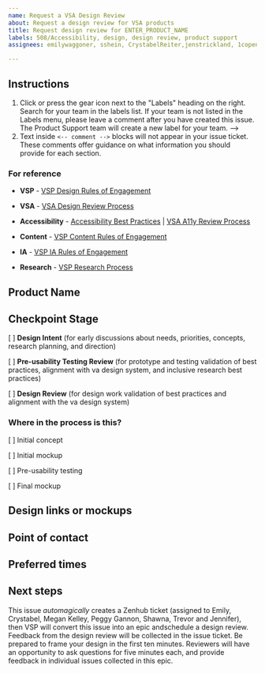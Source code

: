 ```yaml
---
name: Request a VSA Design Review
about: Request a design review for VSA products
title: Request design review for ENTER_PRODUCT_NAME
labels: 508/Accessibility, design, design review, product support
assignees: emilywaggoner, sshein, CrystabelReiter,jenstrickland, 1copenut, tzelei123, meganhkelley, peggygannon

---
```


## Instructions

1. Click or press the gear icon next to the "Labels" heading on the right. Search for your team in the labels list. If your team is not listed in the Labels menu, please leave a comment after you have created this issue. The Product Support team will create a new label for your team. -->
2. Text inside `<-- comment -->` blocks will not appear in your issue ticket. These comments offer guidance on what information you should provide for each section.

### For reference

* **VSP** - [VSP Design Rules of Engagement](https://github.com/department-of-veterans-affairs/va.gov-team/blob/master/platform/design/working-with-platform-design-team.md)

* **VSA** - [VSA Design Review Process](https://github.com/department-of-veterans-affairs/va.gov-team/blob/master/teams/vsa/accessibility/review-process.md#design-review)

* **Accessibility** - [Accessibility Best Practices](https://github.com/department-of-veterans-affairs/va.gov-team/blob/master/platform/accessibility/508-accessibility-best-practices.md) | [VSA A11y Review Process](https://github.com/department-of-veterans-affairs/va.gov-team/blob/master/teams/vsa/accessibility/review-process.md)

* **Content** - [VSP Content Rules of Engagement](https://github.com/department-of-veterans-affairs/va.gov-team/blob/master/platform/content/content-review-process.md)

* **IA** - [VSP IA Rules of Engagement](https://github.com/department-of-veterans-affairs/va.gov-team/blob/master/platform/information-architecture/working-with-ia.md)

* **Research** - [VSP Research Process](https://github.com/department-of-veterans-affairs/va.gov-team/blob/master/platform/research/research-process.md)

## Product Name

<!-- Add your product name on the next line -->

## Checkpoint Stage

<!-- What stage are you at? -->

[ ] **Design Intent** (for early discussions about needs, priorities, concepts, research planning, and direction)

[ ] **Pre-usability Testing Review** (for prototype and testing validation of best practices, alignment with va design system, and inclusive research best practices)

[ ] **Design Review** (for design work validation of best practices and alignment with the va design system)


### Where in the process is this? 

[ ] Initial concept

[ ] Initial mockup

[ ] Pre-usability testing

[ ] Final mockup


## Design links or mockups

<!-- Include screenshots or links to designs or prototypes -->

## Point of contact

<!-- Add your name on the next line -->

## Preferred times

<!-- Include any preferred times or dates on the next line -->

## Next steps

This issue *automagically* creates a Zenhub ticket (assigned to Emily, Crystabel, Megan Kelley, Peggy Gannon, Shawna, Trevor and Jennifer), then VSP will convert this issue into an epic andschedule a design review. Feedback from the design review will be collected in the issue ticket. Be prepared to frame your design in the first ten minutes. Reviewers will have an opportunity to ask questions for five minutes each, and provide feedback in individual issues collected in this epic.
